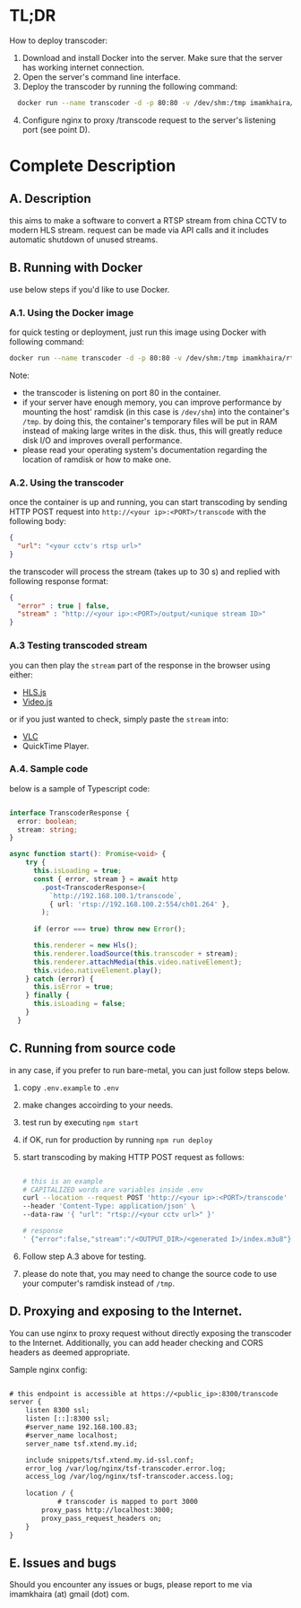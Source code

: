 # TL;DR

How to deploy transcoder:
1. Download and install Docker into the server. Make sure that the server has working internet connection.
2. Open the server's command line interface.
3. Deploy the transcoder by running the following command:
```sh
  docker run --name transcoder -d -p 80:80 -v /dev/shm:/tmp imamkhaira/rtsp-to-hls:latest
```
4. Configure nginx to proxy /transcode request to the server's listening port (see point D). 


# Complete Description


## A. Description

this aims to make a software to convert a RTSP stream from china CCTV to modern HLS stream.
request can be made via API calls and it includes automatic shutdown of unused streams.

## B. Running with Docker
use below steps if you'd like to use Docker.

### A.1. Using the Docker image
for quick testing or deployment, just run this image using Docker with following command:
```sh
docker run --name transcoder -d -p 80:80 -v /dev/shm:/tmp imamkhaira/rtsp-to-hls:latest
```
Note:
- the transcoder is listening on port 80 in the container.
- if your server have enough memory, you can improve performance by mounting the host' ramdisk (in this case is `/dev/shm`) into the container's `/tmp`. by doing this, the container's temporary files will be put in RAM instead of making large writes in the disk. thus, this will greatly reduce disk I/O and improves overall performance.
- please read your operating system's documentation regarding the location of ramdisk or how to make one.

### A.2. Using the transcoder
once the container is up and running, you can start transcoding by sending HTTP POST request into `http://<your ip>:<PORT>/transcode` with the following body:
```json
{
  "url": "<your cctv's rtsp url>"
}
```

the transcoder will process the stream (takes up to 30 s) and replied with following response format:
```json
{
  "error" : true | false,
  "stream" : "http://<your ip>:<PORT>/output/<unique stream ID>"
}
```

### A.3 Testing transcoded stream
you can then play the `stream` part of the response in the browser using either:
- [HLS.js][hls]
- [Video.js][vjs]

or if you just wanted to check, simply paste the `stream` into:
- [VLC][vlc]
- QuickTime Player.

### A.4. Sample code
below is a sample of Typescript code:
```ts

interface TranscoderResponse {
  error: boolean;
  stream: string;
}

async function start(): Promise<void> {
    try {
      this.isLoading = true;
      const { error, stream } = await http
        .post<TranscoderResponse>(
          `http://192.168.100.1/transcode`,
          { url: 'rtsp://192.168.100.2:554/ch01.264' },
        );
        
      if (error === true) throw new Error();

      this.renderer = new Hls();
      this.renderer.loadSource(this.transcoder + stream);
      this.renderer.attachMedia(this.video.nativeElement);
      this.video.nativeElement.play();
    } catch (error) {
      this.isError = true;
    } finally {
      this.isLoading = false;
    }
  }
```


## C. Running from source code
in any case, if you prefer to run bare-metal, you can just follow steps below.

1.  copy `.env.example` to `.env`
2.  make changes accoirding to your needs.
3.  test run by executing `npm start`
4.  if OK, run for production by running `npm run deploy`
5.  start transcoding by making HTTP POST request as follows:

    ```sh

    # this is an example
    # CAPITALIZED words are variables inside .env
    curl --location --request POST 'http://<your ip>:<PORT>/transcode' \
    --header 'Content-Type: application/json' \
    --data-raw '{ "url": "rtsp://<your cctv url>" }'

    # response
    ' {"error":false,"stream":"/<OUTPUT_DIR>/<generated I>/index.m3u8"}'
    ```


6.  Follow step A.3 above for testing.
7.  please do note that, you may need to change the source code to use your computer's ramdisk instead of `/tmp`.


## D. Proxying and exposing to the Internet.
You can use nginx to proxy request without directly exposing the
transcoder to the Internet.
Additionally, you can add header checking and CORS headers as deemed appropriate.

Sample nginx config:
```txt

# this endpoint is accessible at https://<public_ip>:8300/transcode
server {
    listen 8300 ssl;
    listen [::]:8300 ssl;
    #server_name 192.168.100.83;
    #server_name localhost;
    server_name tsf.xtend.my.id;

    include snippets/tsf.xtend.my.id-ssl.conf;
    error_log /var/log/nginx/tsf-transcoder.error.log;
    access_log /var/log/nginx/tsf-transcoder.access.log;
 
    location / {
    		# transcoder is mapped to port 3000
        proxy_pass http://localhost:3000;
        proxy_pass_request_headers on;
    }
}
```


## E. Issues and bugs

Should you encounter any issues or bugs, please report to me via imamkhaira (at) gmail (dot) com.

[hls]: https://github.com/video-dev/hls.js/
[vjs]: https://videojs.com/
[vlc]: https://www.videolan.org/
